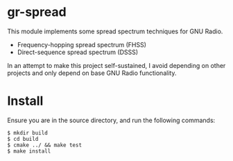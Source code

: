 gr-spread
=======

This module implements some spread spectrum techniques for GNU Radio.
 
 * Frequency-hopping spread spectrum (FHSS)
 * Direct-sequence spread spectrum (DSSS)

In an attempt to make this project self-sustained, I avoid depending on
other projects and only depend on base GNU Radio functionality. 

Install
=======
Ensure you are in the source directory, and run the following commands:

    $ mkdir build 
    $ cd build
    $ cmake ../ && make test
    $ make install 



